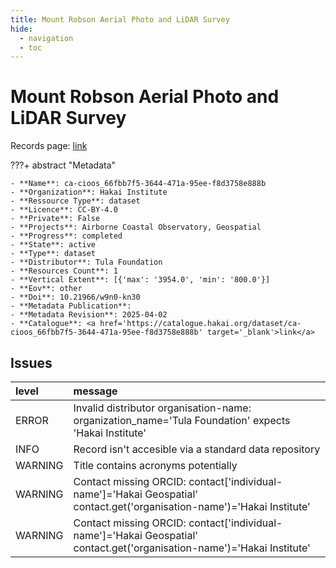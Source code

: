```yaml
---
title: Mount Robson Aerial Photo and LiDAR Survey
hide:
  - navigation
  - toc
---
```


# Mount Robson Aerial Photo and LiDAR Survey

Records page: <a href='https://catalogue.hakai.org/dataset/ca-cioos_66fbb7f5-3644-471a-95ee-f8d3758e888b' target='_blank'>link</a>

???+ abstract "Metadata"

    - **Name**: ca-cioos_66fbb7f5-3644-471a-95ee-f8d3758e888b 
    - **Organization**: Hakai Institute 
    - **Ressource Type**: dataset 
    - **Licence**: CC-BY-4.0 
    - **Private**: False 
    - **Projects**: Airborne Coastal Observatory, Geospatial 
    - **Progress**: completed 
    - **State**: active 
    - **Type**: dataset 
    - **Distributor**: Tula Foundation 
    - **Resources Count**: 1 
    - **Vertical Extent**: [{'max': '3954.0', 'min': '800.0'}] 
    - **Eov**: other 
    - **Doi**: 10.21966/w9n0-kn30 
    - **Metadata Publication**:  
    - **Metadata Revision**: 2025-04-02 
    - **Catalogue**: <a href='https://catalogue.hakai.org/dataset/ca-cioos_66fbb7f5-3644-471a-95ee-f8d3758e888b' target='_blank'>link</a> 

<div id='map'></div>




## Issues
| level   | message                                                                                                                 |
|:--------|:------------------------------------------------------------------------------------------------------------------------|
| ERROR   | Invalid distributor organisation-name: organization_name='Tula Foundation' expects 'Hakai Institute'                    |
| INFO    | Record isn't accesible via a standard data repository                                                                   |
| WARNING | Title contains acronyms potentially                                                                                     |
| WARNING | Contact missing ORCID: contact['individual-name']='Hakai Geospatial' contact.get('organisation-name')='Hakai Institute' |
| WARNING | Contact missing ORCID: contact['individual-name']='Hakai Geospatial' contact.get('organisation-name')='Hakai Institute' |


<script>
   document.addEventListener("DOMContentLoaded", function() {
    var map = L.map('map').setView([51.505, -125.09], 5);
    L.tileLayer('https://tile.openstreetmap.org/{z}/{x}/{y}.png', {
        maxZoom: 19,
        attribution: '&copy; <a href="http://www.openstreetmap.org/copyright">OpenStreetMap</a>'
    }).addTo(map);
    var geojsonFeature = {
        "type": "Feature",
        "properties": {
            "name" : "Mount Robson Aerial Photo and LiDAR Survey"
        },
        "geometry": {'type': 'Polygon', 'coordinates': [[[-119.3, 53.03], [-118.8, 53.03], [-118.8, 53.26], [-119.3, 53.26], [-119.3, 53.03]]]}
    }
    L.geoJSON(geojsonFeature).addTo(map);
   })
</script>